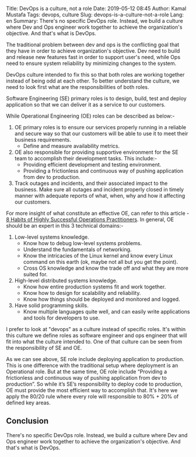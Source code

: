 Title: DevOps is a culture, not a role
Date: 2019-05-12 08:45
Author: Kamal Mustafa
Tags: devops, culture
Slug: devops-is-a-culture-not-a-role
Lang: en
Summary: There's no specific DevOps role. Instead, we build a culture where Dev and Ops engineer work together to achieve the organization's objective. And that's what is DevOps.

The traditional problem between dev and ops is the conflicting goal that they have in order to achieve organization's objective. Dev need to build and release new features fast in order to support user's need, while Ops need to ensure system reliability by minimizing changes to the system.

DevOps culture intended to fix this so that both roles are working together instead of being odd at each other. To better understand the culture, we need to look first what are the responsibilities of both roles.

Software Engineering (SE) primary roles is to design, build, test and deploy application so that we can deliver it as a service to our customers.

While Operational Engineering (OE) roles can be described as below:-

1. OE primary roles is to ensure our services properly running in a reliable and secure way so that our customers will be able to use it to meet their business requirements.
   * Define and measure availability metrics.
1. OE also responsible for providing supportive environment for the SE team to accomplish their development tasks. This include:-
   * Providing efficient development and testing environment.
   * Providing a frictionless and continuous way of pushing application from dev to production.
1. Track outages and incidents, and their associated impact to the business. Make sure all outages and incident properly closed in timely manner with adequate reports of what, when, why and how it affecting our customers.

For more insight of what constitute an effective OE, can refer to this article - [8 Habits of Highly Successful Operations Practitioners][ops-habit]. In general, OE should be an expert in this 3 technical domains:-

1. Low-level systems knowledge.
    * Know how to debug low-level systems problems.
    * Understand the fundamentals of networking.
    * Know the intricacies of the Linux kernel and know every Linux command on this earth (ok, maybe not all but you get the point).
    * Cross OS knowledge and know the trade off and what they are more suited for.
1. High-level distributed systems knowledge.
    * Know how entire production systems fit and work together.
    * Know how to design for scalability and reliability.
    * Know how things should be deployed and monitored and logged.
1. Have solid programming skills.
    * Know multiple languages quite well, and can easily write applications and tools for developers to use.

I prefer to look at "devops" as a culture instead of specific roles. It's within this culture we define roles as software engineer and ops engineer that will fit into what the culture intended to. One of that culture can be seen from the responsibility of SE and OE.

As we can see above, SE role include deploying application to production. This is one difference with the traditional setup where deployment is an Operational role. But at the same time, OE role include “Providing a frictionless and continuous way of pushing application from dev to production”. So while it’s SE’s responsibility to deploy code to production, OE must provide the most efficient way to accomplish that. It's here we apply the 80/20 rule where every role will responsible to 80% + 20% of defined key areas.

## Conclusion
There's no specific DevOps role. Instead, we build a culture where Dev and Ops engineer work together to achieve the organization's objective. And that's what is DevOps.

[ops-habit]:https://blog.newrelic.com/2017/06/07/successful-operations-practitioners-habits/
